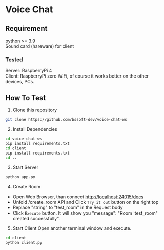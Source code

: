 # Voice Chat

## Requirement
python >= 3.9  
Sound card (hareware) for client  

### Tested
Server: RaspberryPi 4  
Client: RaspberryPi zero WiFi, of course it works better on the other devices, PCs. 

## How To Test
1. Clone this repository
~~~bash
git clone https://github.com/bssoft-dev/voice-chat-ws
~~~
2. Install Dependencies
~~~bash
cd voice-chat-ws
pip install requirements.txt
cd client
pip install requirements.txt
cd ..
~~~
3. Start Server  
~~~bash
python app.py
~~~
4. Create Room  
- Open Web Browser, than connect [http://localhost:24015/docs](http://localhost:24015/docs)
- Unfold /create_room API and Click `Try it out` button on the right top
- Replace "string" to "test_room" in the Request body
- Click `Execute` button. It will show you "message": "Room 'test_room' created successfully".
5. Start Client
Open another terminal window and execute.
~~~bash
cd client
python client.py 
~~~
